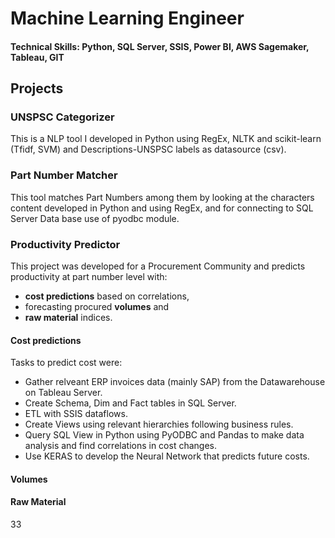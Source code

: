 # Machine Learning Engineer

#### Technical Skills: Python, SQL Server, SSIS, Power BI, AWS Sagemaker, Tableau, GIT

## Projects

### UNSPSC Categorizer
This is a NLP tool I developed in Python using RegEx, NLTK and scikit-learn (Tfidf, SVM) and Descriptions-UNSPSC labels as datasource (csv).

### Part Number Matcher
This tool matches Part Numbers among them by looking at the characters content developed in Python and using RegEx, and for connecting to SQL Server Data base use of pyodbc module. 

### Productivity Predictor
This project was developed for a Procurement Community and predicts productivity at part number level with:
- **cost predictions** based on correlations,
- forecasting procured **volumes** and
- **raw material** indices.

#### Cost predictions
Tasks to predict cost were:
- Gather relveant ERP invoices data (mainly SAP) from the Datawarehouse on Tableau Server.
- Create Schema, Dim and Fact tables in SQL Server.
- ETL with SSIS dataflows. 
- Create Views using relevant hierarchies following business rules.
- Query SQL View in Python using PyODBC and Pandas to make data analysis and find correlations in cost changes.
- Use KERAS to develop the Neural Network that predicts future costs.

#### Volumes

#### Raw Material










33
